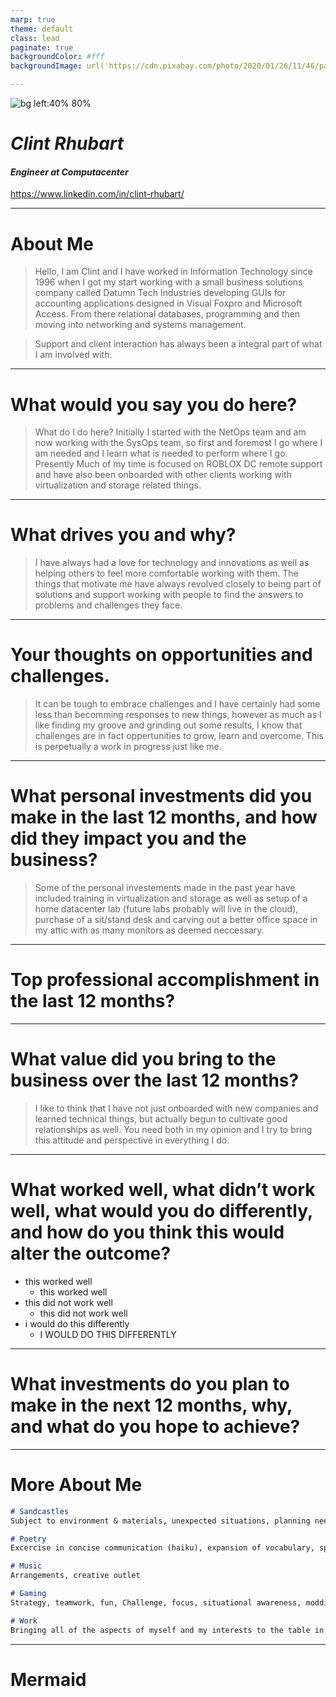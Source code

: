 ```yaml
---
marp: true
theme: default
class: lead
paginate: true
backgroundColor: #fff
backgroundImage: url('https://cdn.pixabay.com/photo/2020/01/26/11/46/paper-flower-background-4794429_1280.jpg')

---
```

![bg left:40% 80%](https://www.everywoman.com/sites/default/files/files/Computacenter%20Logo.png)

# *Clint Rhubart*
#### *Engineer at Computacenter*

https://www.linkedin.com/in/clint-rhubart/

---
# About Me

> Hello, I am Clint and I have worked in Information Technology since 1996 when I got my start working with a small business solutions company called Datumn Tech Industries developing GUIs for accounting applications designed in Visual Foxpro and Microsoft Access. From there relational databases, programming and then moving into networking and systems management. 

>Support and client interaction has always been a integral part of what I am involved with.  

---
# What would you say you do here?

>What do I do here?  Initially I started with the NetOps team and am now working with the SysOps team, so first and foremost I go where I am needed and I learn what is needed to perform where I go. Presently Much of my time is focused on ROBLOX DC remote support and have also been onboarded with other clients working with virtualization and storage related things. 

---
# What drives you and why?
>I have always had a love for technology and innovations as well as helping others to feel more comfortable working with them.  The things that motivate me have always revolved closely to being part of solutions and support working with people to find the answers to problems and challenges they face.  

---
# Your thoughts on opportunities and challenges.
>It can be tough to embrace challenges and I have certainly had some less than becomming responses to new things, however as much as I like finding my groove and grinding out some results, I know that challenges are in fact oppertunities to grow, learn and overcome. This is perpetually a work in progress just like me.

---
# What personal investments did you make in the last 12 months, and how did they impact you and the business?
>Some of the personal investements made in the past year have included training in virtualization and storage as well as setup of a home datacenter lab (future labs probably will live in the cloud), purchase of a sit/stand desk and carving out a better office space in my attic with as many monitors as deemed neccessary.  

---
# Top professional accomplishment in the last 12 months?


---
# What value did you bring to the business over the last 12 months?
>I like to think that I have not just onboarded with new companies and learned technical things, but actually begun to cultivate good relationships as well.  You need both in my opinion and I try to bring this attitude and perspective in everything I do.

---
# What worked well, what didn’t work well, what would you do differently, and how do you think this would alter the outcome?
>
- this worked well
    -  this worked well
- this did not work well
    - this did not work well
- i would do this differently
    - I WOULD DO THIS DIFFERENTLY
---
# What investments do you plan to make in the next 12 months, why, and what do you hope to achieve? 
>

---
# More About Me
```markdown
# Sandcastles
Subject to environment & materials, unexpected situations, planning needed, recovery experience, creative outlet

# Poetry
Excercise in concise communication (haiku), expansion of vocabulary, speaking with more color

# Music
Arrangements, creative outlet

# Gaming
Strategy, teamwork, fun, Challenge, focus, situational awareness, modding 

# Work
Bringing all of the aspects of myself and my interests to the table in order to compliment and accentuate the team.
```

--- 
# Mermaid



